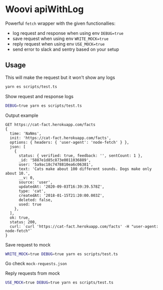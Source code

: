 # Woovi apiWithLog

Powerful `fetch` wrapper with the given functionallies:

- log request and response when using env `DEBUG=true`
- save request when using env `WRITE_MOCK=true`
- reply request when using env `USE_MOCK=true`
- send error to slack and sentry based on your setup

## Usage

This will make the request but it won't show any logs

```bash
yarn es scripts/test.ts 
```

Show request and response logs

```bash
DEBUG=true yarn es scripts/test.ts 
```

Output example

````shell
GET https://cat-fact.herokuapp.com/facts
{
  time: 'NaNms',
  init: 'https://cat-fact.herokuapp.com/facts',
  options: { headers: { 'user-agent': 'node-fetch' } },
  json: [
    {
      status: { verified: true, feedback: '', sentCount: 1 },
      _id: '5887e1d85c873e0011036889',
      user: '5a9ac18c7478810ea6c06381',
      text: 'Cats make about 100 different sounds. Dogs make only about 10.',
      __v: 0,
      source: 'user',
      updatedAt: '2020-09-03T16:39:39.578Z',
      type: 'cat',
      createdAt: '2018-01-15T21:20:00.003Z',
      deleted: false,
      used: true
    },    
  ],
  ok: true,
  status: 200,
  curl: `curl 'https://cat-fact.herokuapp.com/facts' -H "user-agent: node-fetch"`
}
````

Save request to mock

```bash
WRITE_MOCK=true DEBUG=true yarn es scripts/test.ts 
```

Go check `mock-requests.json`

Reply requests from mock

```bash
USE_MOCK=true DEBUG=true yarn es scripts/test.ts
```